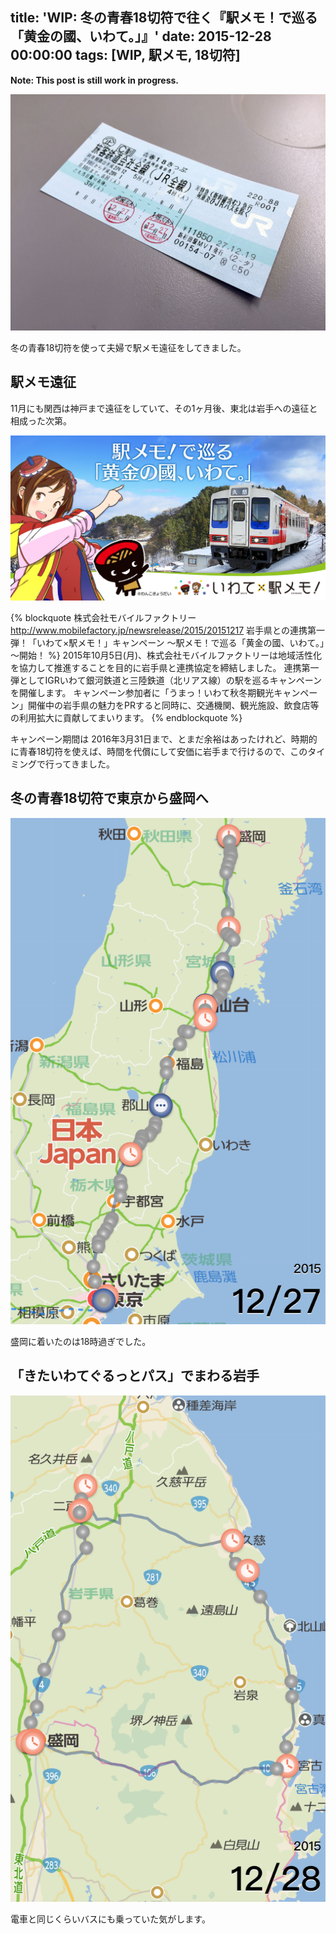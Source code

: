 title: 'WIP: 冬の青春18切符で往く『駅メモ！で巡る「黄金の國、いわて。」』'
date: 2015-12-28 00:00:00
tags: [WIP, 駅メモ, 18切符]
---

**Note: This post is still work in progress.**

![](/img/20151228/IMG_1259.JPG)

冬の青春18切符を使って夫婦で駅メモ遠征をしてきました。

<!-- more -->

## 駅メモ遠征

11月にも関西は神戸まで遠征をしていて、その1ヶ月後、東北は岩手への遠征と相成った次第。

![](/img/20151228/20151217_main.png)

{% blockquote 株式会社モバイルファクトリー http://www.mobilefactory.jp/newsrelease/2015/20151217 岩手県との連携第一弾！「いわて×駅メモ！」キャンペーン ～駅メモ！で巡る「黄金の國、いわて。」～開始！ %}
2015年10月5日(月)、株式会社モバイルファクトリーは地域活性化を協力して推進することを目的に岩手県と連携協定を締結しました。
連携第一弾としてIGRいわて銀河鉄道と三陸鉄道（北リアス線）の駅を巡るキャンペーンを開催します。
キャンペーン参加者に「うまっ！いわて秋冬期観光キャンペーン」開催中の岩手県の魅力をPRすると同時に、交通機関、観光施設、飲食店等の利用拡大に貢献してまいります。
{% endblockquote %}

キャンペーン期間は 2016年3月31日まで、とまだ余裕はあったけれど、時期的に青春18切符を使えば、時間を代償にして安価に岩手まで行けるので、このタイミングで行ってきました。

## 冬の青春18切符で東京から盛岡へ

![](/img/20151228/IMG_1605.PNG)

盛岡に着いたのは18時過ぎでした。

## 「きたいわてぐるっとパス」でまわる岩手

![](/img/20151228/IMG_1604.PNG)

電車と同じくらいバスにも乗っていた気がします。
